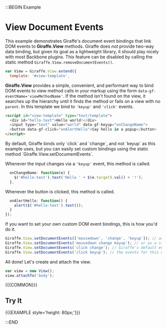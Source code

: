 :::BEGIN Example


# View Document Events

This example demonstrates Giraffe's document event bindings that link DOM events
to __Giraffe.View__ methods. Giraffe does _not_ provide two-way data binding,
but given its goal as a lightweight library, it should play nicely with most
Backbone plugins. This feature can be disabled by calling the static method
`Giraffe.View.removeDocumentEvents()`.

```js
var View = Giraffe.View.extend({
  template: '#view-template',
```

__Giraffe.View__ provides a simple, convenient, and performant way to bind DOM
events to view method calls in your markup using the form
`data-gf-eventName='viewMethodName'`. If the method isn't found on the view, it
searches up the hierarchy until it finds the method or fails on a view with no
`parent`. In this template we bind to `'keyup'` and `'click'` events.

```html
<script id="view-template" type="text/template">
  <div id="hello-text">Hello world!</div>
  <input type="text" value="world" data-gf-keyup="onChangeName">
  <button data-gf-click="onAlertHello">Say hello in a popup</button>
</script>
```

<div class='note'>
By default, Giraffe binds only `click` and `change`, and not `keyup` as this
example uses, but you can easily set custom bindings using the static method
`Giraffe.View.setDocumentEvents`.
</div>

Whenever the input changes via a `'keyup'` event, this method is called.

```js
  onChangeName: function(e) {
    $('#hello-text').text('Hello ' + $(e.target).val() + '!');
  },
```

Whenever the button is clicked, this method is called.

```js
  onAlertHello: function() {
    alert($('#hello-text').text());
  }
});
```

If you want to set your own custom DOM event bindings, this is how you'd do it.

```js
Giraffe.View.setDocumentEvents(['mousedown', 'change', 'keyup']); // as an array
Giraffe.View.setDocumentEvents('mousedown change keyup'); // or as a single string
Giraffe.View.setDocumentEvents('click change'); // Giraffe's default events
Giraffe.View.setDocumentEvents('click keyup'); // the events for this example
```

All done! Let's create and attach the view.

```js
var view = new View();
view.attachTo('body');
```

{{{COMMON}}}

## Try It

{{{EXAMPLE style='height: 80px;'}}}

:::END

